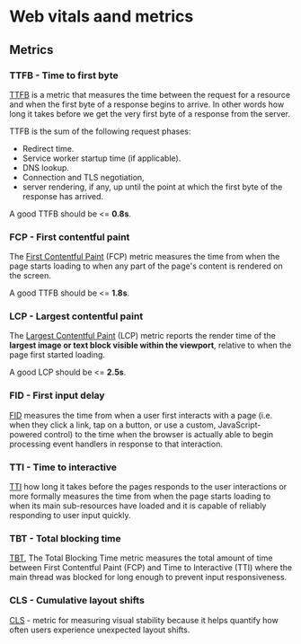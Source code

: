 # Web vitals aand metrics

## Metrics

### TTFB - Time to first byte

[TTFB](https://web.dev/ttfb/) is a metric that measures the time between the request for a resource and when the first byte of a response begins to arrive.
In other words how long it takes before we get the very first byte of a response from the server.

TTFB is the sum of the following request phases:

- Redirect time.
- Service worker startup time (if applicable).
- DNS lookup.
- Connection and TLS negotiation,
- server rendering, if any, up until the point at which the first byte of the response has arrived.

A good TTFB should be <= **0.8s**.

### FCP - First contentful paint

The [First Contentful Paint](https://web.dev/fcp/) (FCP) metric measures the time from when the page starts loading
to when any part of the page's content is rendered on the screen.

A good TTFB should be <= **1.8s**.


### LCP - Largest contentful paint

The [Largest Contentful Paint](https://web.dev/lcp/) (LCP) metric reports the render time of the **largest image or text block visible within the viewport**,
relative to when the page first started loading.

A good LCP should be <= **2.5s**.

### FID - First input delay

[FID](https://web.dev/fid/) measures the time from when a user first interacts with a page (i.e. when they click a link, tap on a button, or use a custom, JavaScript-powered control)
to the time when the browser is actually able to begin processing event handlers in response to that interaction.


### TTI - Time to interactive

[TTI](https://web.dev/tti/) how long it takes before the pages responds to the user interactions or 
more formally  measures the time from when the page starts loading to when its main sub-resources have loaded and it is capable of reliably 
responding to user input quickly.

### TBT - Total blocking time

[TBT](https://web.dev/tbt/), The Total Blocking Time metric measures the total amount of time between First Contentful Paint (FCP) and Time to Interactive (TTI) 
where the main thread was blocked for long enough to prevent input responsiveness.

### CLS - Cumulative layout shifts

[CLS](https://web.dev/cls/) - metric for measuring visual stability because it helps quantify 
how often users experience unexpected layout shifts.
